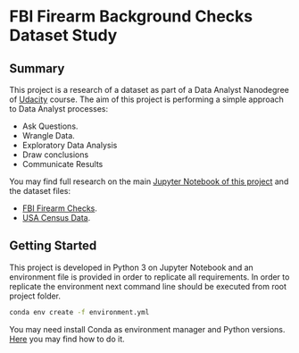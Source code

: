 # FBI Firearm Background Checks Dataset Study

## Summary
This project is a research of a dataset as part of a Data Analyst Nanodegree of [Udacity]([https://www.udacity.com/](https://www.udacity.com/)) course. The aim of this project is performing a simple approach to Data Analyst processes:
* Ask Questions.
* Wrangle Data.
* Exploratory Data Analysis
* Draw conclusions
* Communicate Results

You may find full research on the main [Jupyter Notebook of this project](FBI_gun_dataset_Investigation.ipynb) and the dataset files:
* [FBI Firearm Checks](gun_data.xlsx).
* [USA Census Data](us_census_data.csv).


## Getting Started
This project is developed in Python 3 on Jupyter Notebook and an environment file is provided in order to replicate all requirements. In order to replicate the environment next command line should be executed from root project folder.
```bash
conda env create -f environment.yml
```
You may need install Conda as environment manager and Python versions. [Here]([https://www.anaconda.com/products/individual](https://www.anaconda.com/products/individual)) you may find how to do it.


